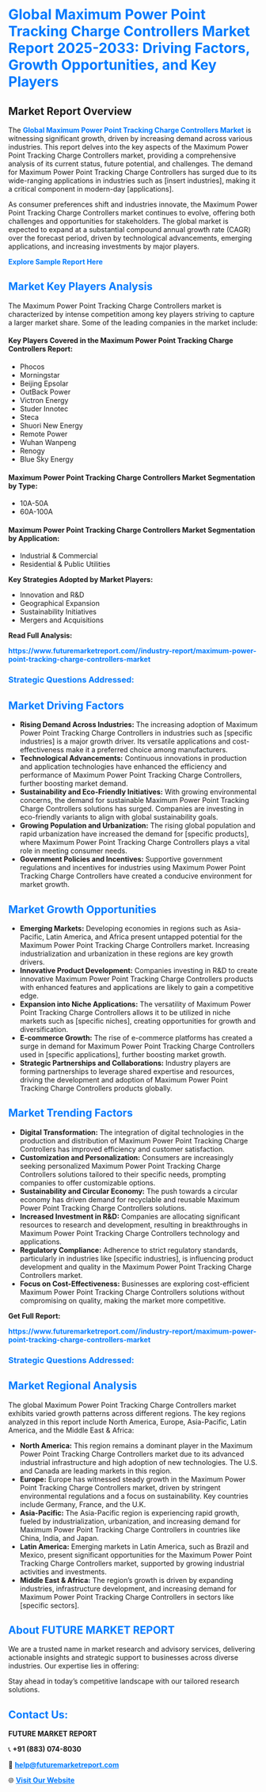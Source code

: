 <h1 style="color: #007BFF;">Global Maximum Power Point Tracking Charge Controllers Market Report 2025-2033: Driving Factors, Growth Opportunities, and Key Players</h1>

<section id="overview">
<h2>Market Report Overview</h2>
<p>The <a href="https://www.futuremarketreport.com//industry-report/maximum-power-point-tracking-charge-controllers-market" style="color: #007BFF; text-decoration: none;"><strong>Global Maximum Power Point Tracking Charge Controllers Market</strong></a> is witnessing significant growth, driven by increasing demand across various industries. This report delves into the key aspects of the Maximum Power Point Tracking Charge Controllers market, providing a comprehensive analysis of its current status, future potential, and challenges. The demand for Maximum Power Point Tracking Charge Controllers has surged due to its wide-ranging applications in industries such as [insert industries], making it a critical component in modern-day [applications].</p>
<p>As consumer preferences shift and industries innovate, the Maximum Power Point Tracking Charge Controllers market continues to evolve, offering both challenges and opportunities for stakeholders. The global market is expected to expand at a substantial compound annual growth rate (CAGR) over the forecast period, driven by technological advancements, emerging applications, and increasing investments by major players.</p>
</section>

<section id="overview">
<p><a href="https://www.futuremarketreport.com//request-sample/reportId=57250" style="color: #007BFF; text-decoration: none;"><strong>Explore Sample Report Here</strong></a></p>
</section>

<section id="key-players">
<h2 style="color: #007BFF;">Market Key Players Analysis</h2>
<p>The Maximum Power Point Tracking Charge Controllers market is characterized by intense competition among key players striving to capture a larger market share. Some of the leading companies in the market include:</p>
<h4>Key Players Covered in the Maximum Power Point Tracking Charge Controllers Report:</h4>
<ul><li>Phocos</li><li>Morningstar</li><li>Beijing Epsolar</li><li>OutBack Power</li><li>Victron Energy</li><li>Studer Innotec</li><li>Steca</li><li>Shuori New Energy</li><li>Remote Power</li><li>Wuhan Wanpeng</li><li>Renogy</li><li>Blue Sky Energy</li></ul>
<h4>Maximum Power Point Tracking Charge Controllers Market Segmentation by Type:</h4>
<ul><li>10A-50A</li><li>60A-100A</li></ul>

<h4>Maximum Power Point Tracking Charge Controllers Market Segmentation by Application:</h4>
<ul><li>Industrial &amp; Commercial</li><li>Residential &amp; Public Utilities</li></ul>
<p><strong>Key Strategies Adopted by Market Players:</strong></p>
<ul>
<li>Innovation and R&D</li>
<li>Geographical Expansion</li>
<li>Sustainability Initiatives</li>
<li>Mergers and Acquisitions</li>
</ul>
</section>

<section>
<p><strong>Read Full Analysis: </strong></p><a href="https://www.futuremarketreport.com//industry-report/maximum-power-point-tracking-charge-controllers-market" style="color: #007BFF; text-decoration: none;"><strong>https://www.futuremarketreport.com//industry-report/maximum-power-point-tracking-charge-controllers-market</strong></a>
<h3 style="color: #007BFF;">Strategic Questions Addressed:</h3>
</section>

<section id="driving-factors">
<h2 style="color: #007BFF;">Market Driving Factors</h2>
<ul>
<li><strong>Rising Demand Across Industries:</strong> The increasing adoption of Maximum Power Point Tracking Charge Controllers in industries such as [specific industries] is a major growth driver. Its versatile applications and cost-effectiveness make it a preferred choice among manufacturers.</li>
<li><strong>Technological Advancements:</strong> Continuous innovations in production and application technologies have enhanced the efficiency and performance of Maximum Power Point Tracking Charge Controllers, further boosting market demand.</li>
<li><strong>Sustainability and Eco-Friendly Initiatives:</strong> With growing environmental concerns, the demand for sustainable Maximum Power Point Tracking Charge Controllers solutions has surged. Companies are investing in eco-friendly variants to align with global sustainability goals.</li>
<li><strong>Growing Population and Urbanization:</strong> The rising global population and rapid urbanization have increased the demand for [specific products], where Maximum Power Point Tracking Charge Controllers plays a vital role in meeting consumer needs.</li>
<li><strong>Government Policies and Incentives:</strong> Supportive government regulations and incentives for industries using Maximum Power Point Tracking Charge Controllers have created a conducive environment for market growth.</li>
</ul>
</section>

<section id="growth-opportunities">
<h2 style="color: #007BFF;">Market Growth Opportunities</h2>
<ul>
<li><strong>Emerging Markets:</strong> Developing economies in regions such as Asia-Pacific, Latin America, and Africa present untapped potential for the Maximum Power Point Tracking Charge Controllers market. Increasing industrialization and urbanization in these regions are key growth drivers.</li>
<li><strong>Innovative Product Development:</strong> Companies investing in R&D to create innovative Maximum Power Point Tracking Charge Controllers products with enhanced features and applications are likely to gain a competitive edge.</li>
<li><strong>Expansion into Niche Applications:</strong> The versatility of Maximum Power Point Tracking Charge Controllers allows it to be utilized in niche markets such as [specific niches], creating opportunities for growth and diversification.</li>
<li><strong>E-commerce Growth:</strong> The rise of e-commerce platforms has created a surge in demand for Maximum Power Point Tracking Charge Controllers used in [specific applications], further boosting market growth.</li>
<li><strong>Strategic Partnerships and Collaborations:</strong> Industry players are forming partnerships to leverage shared expertise and resources, driving the development and adoption of Maximum Power Point Tracking Charge Controllers products globally.</li>
</ul>
</section>

<section id="trending-factors">
<h2 style="color: #007BFF;">Market Trending Factors</h2>
<ul>
<li><strong>Digital Transformation:</strong> The integration of digital technologies in the production and distribution of Maximum Power Point Tracking Charge Controllers has improved efficiency and customer satisfaction.</li>
<li><strong>Customization and Personalization:</strong> Consumers are increasingly seeking personalized Maximum Power Point Tracking Charge Controllers solutions tailored to their specific needs, prompting companies to offer customizable options.</li>
<li><strong>Sustainability and Circular Economy:</strong> The push towards a circular economy has driven demand for recyclable and reusable Maximum Power Point Tracking Charge Controllers solutions.</li>
<li><strong>Increased Investment in R&D:</strong> Companies are allocating significant resources to research and development, resulting in breakthroughs in Maximum Power Point Tracking Charge Controllers technology and applications.</li>
<li><strong>Regulatory Compliance:</strong> Adherence to strict regulatory standards, particularly in industries like [specific industries], is influencing product development and quality in the Maximum Power Point Tracking Charge Controllers market.</li>
<li><strong>Focus on Cost-Effectiveness:</strong> Businesses are exploring cost-efficient Maximum Power Point Tracking Charge Controllers solutions without compromising on quality, making the market more competitive.</li>
</ul>
</section>

<section>
<p><strong>Get Full Report: </strong></p><a href="https://www.futuremarketreport.com//industry-report/maximum-power-point-tracking-charge-controllers-market" style="color: #007BFF; text-decoration: none;"><strong>https://www.futuremarketreport.com//industry-report/maximum-power-point-tracking-charge-controllers-market</strong></a>
<h3 style="color: #007BFF;">Strategic Questions Addressed:</h3>
</section>


<section id="regional-analysis">
<h2 style="color: #007BFF;">Market Regional Analysis</h2>
<p>The global Maximum Power Point Tracking Charge Controllers market exhibits varied growth patterns across different regions. The key regions analyzed in this report include North America, Europe, Asia-Pacific, Latin America, and the Middle East & Africa:</p>
<ul>
<li><strong>North America:</strong> This region remains a dominant player in the Maximum Power Point Tracking Charge Controllers market due to its advanced industrial infrastructure and high adoption of new technologies. The U.S. and Canada are leading markets in this region.</li>
<li><strong>Europe:</strong> Europe has witnessed steady growth in the Maximum Power Point Tracking Charge Controllers market, driven by stringent environmental regulations and a focus on sustainability. Key countries include Germany, France, and the U.K.</li>
<li><strong>Asia-Pacific:</strong> The Asia-Pacific region is experiencing rapid growth, fueled by industrialization, urbanization, and increasing demand for Maximum Power Point Tracking Charge Controllers in countries like China, India, and Japan.</li>
<li><strong>Latin America:</strong> Emerging markets in Latin America, such as Brazil and Mexico, present significant opportunities for the Maximum Power Point Tracking Charge Controllers market, supported by growing industrial activities and investments.</li>
<li><strong>Middle East & Africa:</strong> The region’s growth is driven by expanding industries, infrastructure development, and increasing demand for Maximum Power Point Tracking Charge Controllers in sectors like [specific sectors].</li>
</ul>
</section>

<footer>
<h2 style="color: #007BFF;">About FUTURE MARKET REPORT</h2>
<p>We are a trusted name in market research and advisory services, delivering actionable insights and strategic support to businesses across diverse industries. Our expertise lies in offering:</p>

<p>Stay ahead in today’s competitive landscape with our tailored research solutions.</p>

<h2 style="color: #007BFF;">Contact Us:</h2>
<p><strong>FUTURE MARKET REPORT</strong></p>
<p>📞 <strong>+91 (883) 074-8030</strong></p>
<p>📧 <strong><a href="mailto:help@futuremarketreport.com" style="color: #007BFF;">help@futuremarketreport.com</a></strong></p>
<p>🌐 <strong><a href="https://www.futuremarketreport.com/" style="color: #007BFF;">Visit Our Website</a></strong></p>
</footer>